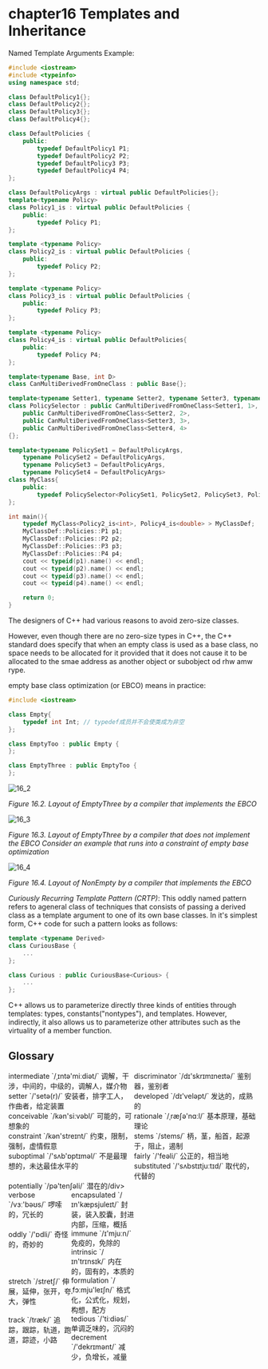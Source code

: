 # chapter16 Templates and Inheritance



Named Template Arguments Example:

```c++
#include <iostream>
#include <typeinfo>
using namespace std;

class DefaultPolicy1{};
class DefaultPolicy2{};
class DefaultPolicy3{};
class DefaultPolicy4{};

class DefaultPolicies {
    public:
        typedef DefaultPolicy1 P1;
        typedef DefaultPolicy2 P2;
        typedef DefaultPolicy3 P3;
        typedef DefaultPolicy4 P4;
};

class DefaultPolicyArgs : virtual public DefaultPolicies{};
template<typename Policy>
class Policy1_is : virtual public DefaultPolicies {
    public:
        typedef Policy P1;
};

template <typename Policy>
class Policy2_is : virtual public DefaultPolicies {
    public:
        typedef Policy P2;
};

template <typename Policy>
class Policy3_is : virtual public DefaultPolicies {
    public:
        typedef Policy P3;
};

template <typename Policy>
class Policy4_is : virtual public DefaultPolicies{
    public:
        typedef Policy P4;
};

template<typename Base, int D>
class CanMultiDerivedFromOneClass : public Base{};

template<typename Setter1, typename Setter2, typename Setter3, typename Setter4>
class PolicySelector : public CanMultiDerivedFromOneClass<Setter1, 1>,
    public CanMultiDerivedFromOneClass<Setter2, 2>,
    public CanMultiDerivedFromOneClass<Setter3, 3>,
    public CanMultiDerivedFromOneClass<Setter4, 4>
{};

template<typename PolicySet1 = DefaultPolicyArgs,
    typename PolicySet2 = DefaultPolicyArgs,
    typename PolicySet3 = DefaultPolicyArgs,
    typename PolicySet4 = DefaultPolicyArgs>
class MyClass{
    public:
        typedef PolicySelector<PolicySet1, PolicySet2, PolicySet3, PolicySet4> Policies;
};

int main(){
    typedef MyClass<Policy2_is<int>, Policy4_is<double> > MyClassDef;
    MyClassDef::Policies::P1 p1;
    MyClassDef::Policies::P2 p2;
    MyClassDef::Policies::P3 p3;
    MyClassDef::Policies::P4 p4;
    cout << typeid(p1).name() << endl;
    cout << typeid(p2).name() << endl;
    cout << typeid(p3).name() << endl;
    cout << typeid(p4).name() << endl;

    return 0;
}
```

The designers of C++ had various reasons to avoid zero-size classes.

However, even though there are no zero-size types in C++, the C++ standard does specify that when an empty class is used as a base class, no space needs to be allocated for it provided that it does not cause it to be allocated to the smae address as another object or subobject od rhw amw rype.

empty base class optimization (or EBCO) means in practice:

```c++
#include <iostream>

class Empty{
    typedef int Int; // typedef成员并不会使类成为非空
};

class EmptyToo : public Empty {
};

class EmptyThree : public EmptyToo {
};
```

![16_2](/res/16_2.png)

*Figure 16.2. Layout of EmptyThree by a compiler that implements the EBCO*

![16_3](/res/16_3.png)

*Figure 16.3. Layout of EmptyThree by a compiler that does not implement the EBCO Consider an example that runs into a constraint of empty base optimization*

![16_4](/res/16_4.png)

*Figure 16.4. Layout of NonEmpty by a compiler that implements the EBCO*

*Curiously Recurring Template Pattern (CRTP)*: This oddly named pattern refers to ageneral class of techniques that consists of passing a derived class as a template argument to one of its own base classes. In it's simplest form, C++ code for such a pattern looks as follows:

```c++
template <typename Derived>
class CuriousBase {
    ...
};

class Curious : public CuriousBase<Curious> {
    ...
};
```

C++ allows us to parameterize directly three kinds of entities through templates: types, constants("nontypes"), and templates. However, indirectly, it also allows us to parameterize other attributes such as the virtuality of a member function.



## Glossary

<div style="width: 50%; float:left;">intermediate `/ˌɪntə'miːdiət/` 调解，干涉，中间的，中级的，调解人，媒介物</div>
<div style="width: 50%; float:left;">discriminator `/dɪ'skrɪmɪneɪtə/` 鉴别器，鉴别者</div>
<div style="width: 50%; float:left;">setter `/'setə(r)/` 安装者，排字工人，作曲者，给定装置</div>
<div style="width: 50%; float:left;">developed `/dɪ'veləpt/` 发达的，成熟的</div>
<div style="width: 50%; float:left;">conceivable `/kən'siːvəbl/` 可能的，可想象的</div>
<div style="width: 50%; float:left;">rationale `/ˌræʃə'nɑːl/` 基本原理，基础理论</div>
<div style="width: 50%; float:left;">constraint `/kən'streɪnt/` 约束，限制，强制，虚情假意</div>
<div style="width: 50%; float:left;">stems `/stems/` 柄，茎，船首，起源于，阻止，遏制</div>
<div style="width: 50%; float:left;">suboptimal `/'sʌb'ɒptɪməl/` 不是最理想的，未达最佳水平的</div>
<div style="width: 50%; float:left;">fairly `/'feəli/` 公正的，相当地</div>
<div style="width: 50%; float:left;">substituted `/'sʌbstɪtjuːtɪd/` 取代的，代替的</div>
<div style="width: 50%; float:left;">potentially `/pə'tenʃəli/` 潜在的/div>
<div style="width: 50%; float:left;">verbose `/vɜː'bəʊs/` 啰嗦的，冗长的</div>
<div style="width: 50%; float:left;">encapsulated `/ɪn'kæpsjuleɪt/` 封装，装入胶囊，封进内部，压缩，概括</div>
<div style="width: 50%; float:left;">oddly `/'ɒdli/` 奇怪的，奇妙的</div>
<div style="width: 50%; float:left;">immune `/ɪ'mjuːn/` 免疫的，免除的</div>
<div style="width: 50%; float:left;">intrinsic `/ɪn'trɪnsɪk/` 内在的，固有的，本质的</div>
<div style="width: 50%; float:left;">stretch `/stretʃ/` 伸展，延伸，张开，夸大，弹性</div>
<div style="width: 50%; float:left;">formulation `/ˌfɔːmju'leɪʃn/` 格式化，公式化，规划，构想，配方</div>
<div style="width: 50%; float:left;">track `/træk/` 追踪，跟踪，轨道，跑道，踪迹，小路</div>
<div style="width: 50%; float:left;">tedious `/'tiːdiəs/` 单调乏味的，沉闷的</div>
<div style="width: 50%; float:left;">decrement `/'dekrɪmənt/` 减少，负增长，减量</div>

